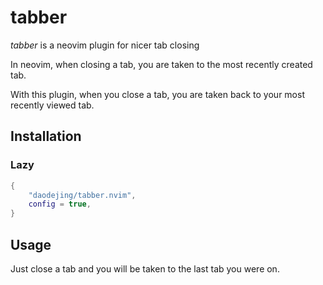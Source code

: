 # tabber
*tabber* is a neovim plugin for nicer tab closing

In neovim, when closing a tab, you are taken to the most recently created tab.

With this plugin, when you close a tab, you are taken back to your most recently viewed tab.


## Installation
### Lazy
```lua
{
    "daodejing/tabber.nvim",
    config = true,
}
```

## Usage
Just close a tab and you will be taken to the last tab you were on.

